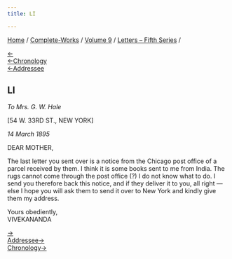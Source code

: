 ```yaml
---
title: LI

---
```

<div>

[Home](../../../index.htm) / [Complete-Works](../../complete_works.htm)
/ [Volume 9](../volume_9_contents.htm) / [Letters – Fifth
Series](letters_fifth_series_contents.htm) /

[←](050_mother.htm)  
[←Chronology](050_mother.htm)  
[←Addressee](050_mother.htm)

## LI

*To Mrs. G. W. Hale*

\[54 W. 33RD ST., NEW YORK\]

*14 March 1895*

DEAR MOTHER,

The last letter you sent over is a notice from the Chicago post office
of a parcel received by them. I think it is some books sent to me from
India. The rugs cannot come through the post office (?) I do not know
what to do. I send you therefore back this notice, and if they deliver
it to you, all right — else I hope you will ask them to send it over to
New York and kindly give them my address.

Yours obediently,  
VIVEKANANDA

[→](052_mother.htm)  
[Addressee→](052_mother.htm)  
[Chronology→](../../volume_6/epistles_second_series/061_mrs_bull.htm)

</div>
